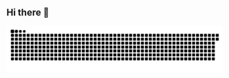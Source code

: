 ## Hi there 👋
![snake gif](https://github.com/Yousef301/yousef301/blob/output/github-snake-dark.svg)
